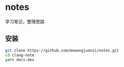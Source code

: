 # notes
学习笔记，整理思路

## 安装

```bash
git clone https://github.com/mowangjuanzi/notes.git
cd clang-note
yarn docs:dev
```
